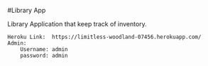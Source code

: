 
#Library App

Library Application that keep track of inventory.

    Heroku Link:  https://limitless-woodland-07456.herokuapp.com/
    Admin:
        Username: admin
        password: admin
    
    
